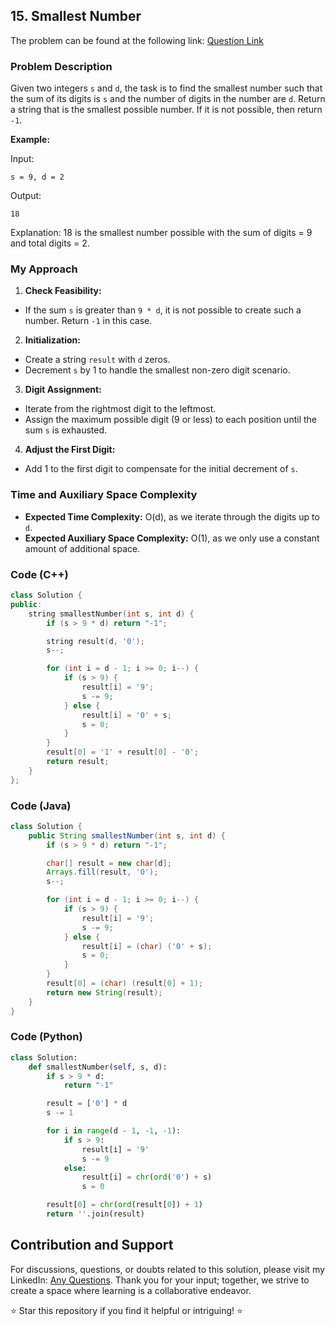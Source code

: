 ## 15. Smallest Number

The problem can be found at the following link: [Question Link](https://www.geeksforgeeks.org/problems/smallest-number5829/1)

### Problem Description

Given two integers `s` and `d`, the task is to find the smallest number such that the sum of its digits is `s` and the number of digits in the number are `d`. Return a string that is the smallest possible number. If it is not possible, then return `-1`.

**Example:**

Input:
```
s = 9, d = 2
```
Output:
```
18
```
Explanation:
18 is the smallest number possible with the sum of digits = 9 and total digits = 2.

### My Approach

1. **Check Feasibility:**
- If the sum `s` is greater than `9 * d`, it is not possible to create such a number. Return `-1` in this case.

2. **Initialization:**
- Create a string `result` with `d` zeros.
- Decrement `s` by 1 to handle the smallest non-zero digit scenario.

3. **Digit Assignment:**
- Iterate from the rightmost digit to the leftmost.
- Assign the maximum possible digit (9 or less) to each position until the sum `s` is exhausted.

4. **Adjust the First Digit:**
- Add 1 to the first digit to compensate for the initial decrement of `s`.

### Time and Auxiliary Space Complexity

- **Expected Time Complexity:** O(d), as we iterate through the digits up to `d`.
- **Expected Auxiliary Space Complexity:** O(1), as we only use a constant amount of additional space.

### Code (C++)

```cpp
class Solution {
public:
    string smallestNumber(int s, int d) {
        if (s > 9 * d) return "-1";

        string result(d, '0'); 
        s--; 

        for (int i = d - 1; i >= 0; i--) {
            if (s > 9) {
                result[i] = '9';
                s -= 9;
            } else {
                result[i] = '0' + s;
                s = 0;
            }
        }
        result[0] = '1' + result[0] - '0';  
        return result;
    }
};
```

### Code (Java)

```java
class Solution {
    public String smallestNumber(int s, int d) {
        if (s > 9 * d) return "-1";

        char[] result = new char[d];
        Arrays.fill(result, '0');
        s--;

        for (int i = d - 1; i >= 0; i--) {
            if (s > 9) {
                result[i] = '9';
                s -= 9;
            } else {
                result[i] = (char) ('0' + s);
                s = 0;
            }
        }
        result[0] = (char) (result[0] + 1); 
        return new String(result);
    }
}
```

### Code (Python)

```python
class Solution:
    def smallestNumber(self, s, d):
        if s > 9 * d:
            return "-1"

        result = ['0'] * d
        s -= 1

        for i in range(d - 1, -1, -1):
            if s > 9:
                result[i] = '9'
                s -= 9
            else:
                result[i] = chr(ord('0') + s)
                s = 0

        result[0] = chr(ord(result[0]) + 1)  
        return ''.join(result)
```

## Contribution and Support

For discussions, questions, or doubts related to this solution, please visit my LinkedIn: [Any Questions](https://www.linkedin.com/in/het-patel-8b110525a/). Thank you for your input; together, we strive to create a space where learning is a collaborative endeavor.

⭐ Star this repository if you find it helpful or intriguing! ⭐
